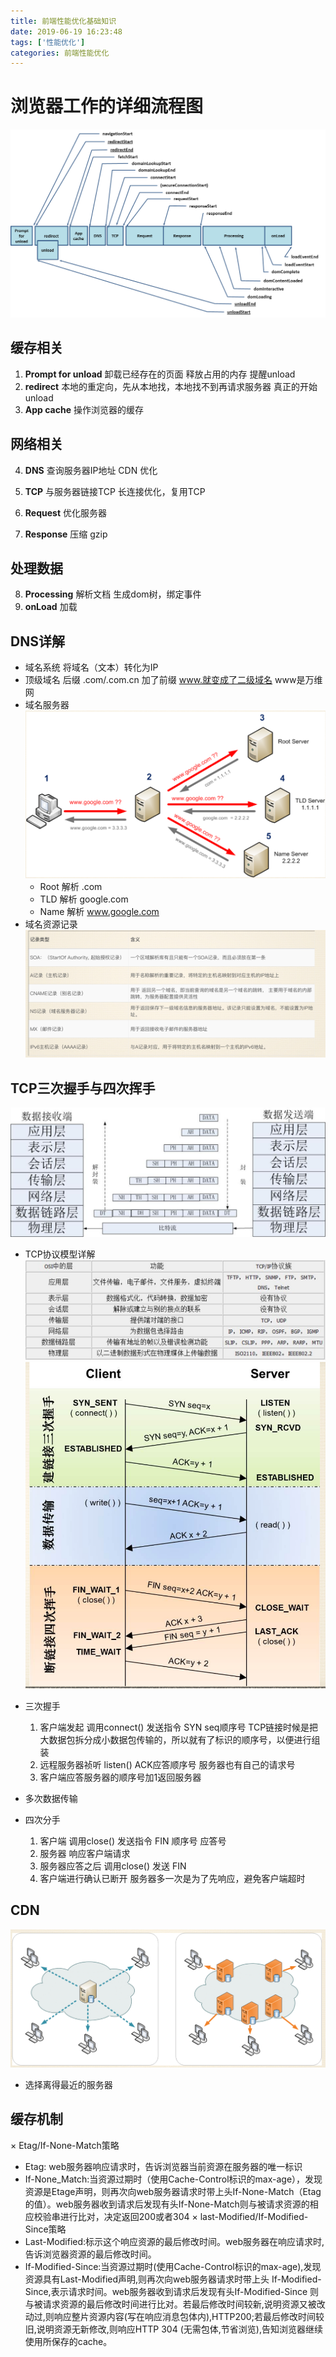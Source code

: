```yaml
---
title: 前端性能优化基础知识
date: 2019-06-19 16:23:48
tags: ['性能优化']
categories: 前端性能优化
---
```

# 浏览器工作的详细流程图
![](/assets/timing-overview.png)

##  缓存相关
1. **Prompt for unload**   卸载已经存在的页面 释放占用的内存 提醒unload
2. **redirect** 本地的重定向，先从本地找，本地找不到再请求服务器  真正的开始unload
3. **App cache** 操作浏览器的缓存

##  网络相关
4. **DNS** 查询服务器IP地址  CDN 优化
5. **TCP** 与服务器链接TCP  长连接优化，复用TCP 

6. **Request**   优化服务器
7. **Response**  压缩 gzip
   

## 处理数据
8. **Processing** 解析文档 生成dom树，绑定事件
9. **onLoad** 加载

## DNS详解

- 域名系统  将域名（文本）转化为IP
- 顶级域名 后缀 .com/.com.cn  加了前缀 www.就变成了二级域名   www是万维网
- 域名服务器  
    ![](/assets/DNS.png)
   - Root 解析 .com
   - TLD  解析 google.com
   - Name 解析  www.google.com 
- 域名资源记录
    ![](/assets/域名解析记录.png)

## TCP三次握手与四次挥手
   ![](/assets/TCP.png)
   - TCP协议模型详解
   ![](/assets/TCP协议模型详解.png)
   ![](/assets/三次握手四次挥手.png)

- 三次握手
  1. 客户端发起 调用connect() 发送指令 SYN seq顺序号 TCP链接时候是把大数据包拆分成小数据包传输的，所以就有了标识的顺序号，以便进行组装
  2. 远程服务器祯听 listen()  ACK应答顺序号 服务器也有自己的请求号
  3. 客户端应答服务器的顺序号加1返回服务器
- 多次数据传输
- 四次分手
  1. 客户端 调用close() 发送指令 FIN  顺序号 应答号
  2. 服务器 响应客户端请求 
  3. 服务器应答之后  调用close() 发送 FIN 
  4. 客户端进行确认已断开
服务器多一次是为了先响应，避免客户端超时

## CDN
![](/assets/CDN.png)
- 选择离得最近的服务器

## 缓存机制
× Etag/If-None-Match策略
  - Etag: web服务器响应请求时，告诉浏览器当前资源在服务器的唯一标识
  - If-None_Match:当资源过期时（使用Cache-Control标识的max-age），发现资源是Etage声明，则再次向web服务器请求时带上头If-None-Match（Etag的值）。web服务器收到请求后发现有头If-None-Match则与被请求资源的相应校验串进行比对，决定返回200或者304
× last-Modified/If-Modified-Since策略
 - Last-Modified:标示这个响应资源的最后修改时间。web服务器在响应请求时,告诉浏览器资源的最后修改时间。
 - If-Modified-Since:当资源过期时(使用Cache-Control标识的max-age),发现资源具有Last-Modified声明,则再次向web服务器请求时带上头 If-Modified-Since,表示请求时间。web服务器收到请求后发现有头If-Modified-Since 则与被请求资源的最后修改时间进行比对。若最后修改时间较新,说明资源又被改动过,则响应整片资源内容(写在响应消息包体内),HTTP200;若最后修改时间较旧,说明资源无新修改,则响应HTTP 304 (无需包体,节省浏览),告知浏览器继续使用所保存的cache。


